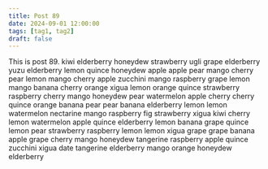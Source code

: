 ```yaml
---
title: Post 89
date: 2024-09-01 12:00:00
tags: [tag1, tag2]
draft: false
---
```

This is post 89.
kiwi
elderberry
honeydew
strawberry
ugli
grape
elderberry
yuzu
elderberry
lemon
quince
honeydew
apple
apple
pear
mango
cherry
pear
lemon
mango
cherry
apple
zucchini
mango
raspberry
grape
lemon
mango
banana
cherry
orange
xigua
lemon
orange
quince
strawberry
raspberry
cherry
mango
honeydew
pear
watermelon
apple
cherry
cherry
quince
orange
banana
pear
pear
banana
elderberry
lemon
lemon
watermelon
nectarine
mango
raspberry
fig
strawberry
xigua
kiwi
cherry
lemon
watermelon
apple
quince
elderberry
lemon
banana
grape
quince
lemon
pear
strawberry
raspberry
lemon
lemon
xigua
grape
grape
banana
apple
grape
cherry
mango
honeydew
tangerine
raspberry
apple
quince
zucchini
xigua
date
tangerine
elderberry
mango
orange
honeydew
elderberry
